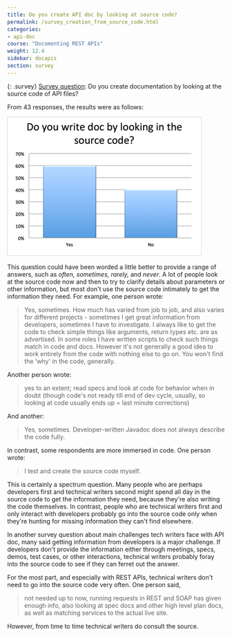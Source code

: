 ```yaml
---
title: Do you create API doc by looking at source code?
permalink: /survey_creation_from_source_code.html
categories:
- api-doc
course: "Documenting REST APIs"
weight: 12.4
sidebar: docapis
section: survey
---
```


{: .survey}
[Survey question](survey_introduction): Do you create documentation by looking at the source code of API files?

From 43 responses, the results were as follows:

![lookingatsource](/images/lookingatsource.png)

This question could have been worded a little better to provide a range of answers, such as _often, sometimes, rarely,_ and _never_. A lot of people look at the source code now and then to try to clarify details about parameters or other information, but most don't use the source code intimately to get the information they need. For example, one person wrote:

> Yes, sometimes. How much has varied from job to job, and also varies for different projects - sometimes I get great information from developers, sometimes I have to investigate. I always like to get the code to check simple things like arguments, return types etc. are as advertised. In some roles I have written scripts to check such things match in code and docs. However it's not generally a good idea to work entirely from the code with nothing else to go on. You won't find the ‘why' in the code, generally.

Another person wrote:

> yes to an extent; read specs and look at code for behavior when in doubt (though code's not ready till end of dev cycle, usually, so looking at code usually ends up = last minute corrections)

And another:

> Yes, sometimes. Developer-written Javadoc does not always describe the code fully.

In contrast, some respondents are more immersed in code. One person wrote:

> I test and create the source code myself.

This is certainly a spectrum question. Many people who are perhaps developers first and technical writers second might spend all day in the source code to get the information they need, because they're also writing the code themselves. In contrast, people who are technical writers first and only interact with developers probably go into the source code only when they're hunting for missing information they can't find elsewhere.

In another survey question about main challenges tech writers face with API doc, many said getting information from developers is a major challenge. If developers don't provide the information either through meetings, specs, demos, test cases, or other interactions, technical writers probably foray into the source code to see if they can ferret out the answer.

For the most part, and especially with REST APIs, technical writers don't need to go into the source code very often. One person said,

> not needed up to now, running requests in REST and SOAP has given enough info, also looking at spec docs and other high level plan docs, as well as matching services to the actual live site.

However, from time to time technical writers do consult the source.
